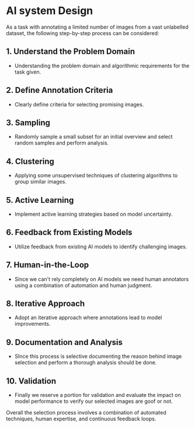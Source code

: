 # AI system Design

As a task with annotating a limited number of images from a vast unlabelled dataset, the following step-by-step process can be considered:

## 1. Understand the Problem Domain

- Understanding the problem domain and algorithmic requirements for the task given.

## 2. Define Annotation Criteria

- Clearly define criteria for selecting promising images.

## 3. Sampling

- Randomly sample a small subset for an initial overview and select random samples and perform analysis.

## 4. Clustering

- Applying some unsupervised techniques of clustering algorithms to group similar images.

## 5. Active Learning

- Implement active learning strategies based on model uncertainty.

## 6. Feedback from Existing Models

- Utilize feedback from existing AI models to identify challenging images.

## 7. Human-in-the-Loop

- Since we can't rely completely on AI models we need human annotators using a combination of automation and human judgment.

## 8. Iterative Approach

- Adopt an iterative approach where annotations lead to model improvements.

## 9. Documentation and Analysis

- SInce this process is selective documenting the reason behind image selection and perform a thorough analysis should be done.

## 10. Validation

- Finally we reserve a portion for validation and evaluate the impact on model performance to verify our selected images are goof or not.

Overall the selection process involves a combination of automated techniques, human expertise, and continuous feedback loops.
